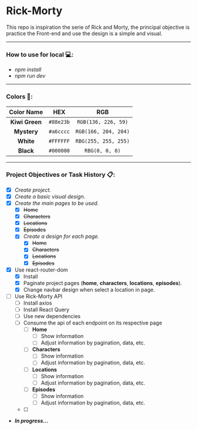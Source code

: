 # Rick-Morty
This repo is inspiration the serie of Rick and Morty, the principal objective is practice the Front-end and use the design is a simple and visual.

---

### How to use for local 💻:

- _npm install_
- _npm run dev_

---

### Colors 🎨:

| Color Name | HEX | RGB |
|     :---:      |     :---:      |     :---:      |
| **Kiwi Green** | `#88e23b` | `RGB(136, 226, 59)` |
| **Mystery** | `#a6cccc` | `RGB(166, 204, 204)` |
| **White** | `#FFFFFF` |`RBG(255, 255, 255)` |
| **Black** | `#000000` | `RBG(0, 0, 0)` |

---

### Project Objectives or Task History 📋:

- [x] _Create project._
- [x] _Create a basic visual design._
- [x] _Create the main pages to be used._
    - [x] ~~Home~~
    - [x] ~~Characters~~
    - [x] ~~Locations~~
    - [x] ~~Episodes~~
    - [x] _Create a design for each page._
        - [x] ~~Home~~
        - [x] ~~Characters~~
        - [x] ~~Locations~~
        - [x] ~~Episodes~~
- [x] Use react-router-dom
    - [x] Install
    - [x] Paginate project pages (**home**, **characters**, **locations**, **episodes**).
    - [x] Change navbar design when select a location in page.
- [ ] Use Rick-Morty API
    - [ ] Install axios
    - [ ] Install React Query
    - [ ] Use new dependencies
    - [ ] Consume the api of each endpoint on its respective page
        - [ ] **Home**
            - [ ] Show information
            - [ ] Adjust information by pagination, data, etc.
        - [ ] **Characters**
            - [ ] Show information
            - [ ] Adjust information by pagination, data, etc.
        - [ ] **Locations**
            - [ ] Show information
            - [ ] Adjust information by pagination, data, etc.
        - [ ] **Episodes**
            - [ ] Show information
            - [ ] Adjust information by pagination, data, etc.
    - [ ]
- ***In progress...***
